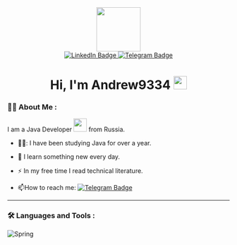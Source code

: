 <div id="header" align="center">
  <img src="https://media0.giphy.com/media/kJV3yFjaVYtlP0CMOR/giphy.gif?cid=6c09b952jkdkpi5z6dan1vc1xsw0yvpop8axl6gg7dgsknbs&ep=v1_internal_gif_by_id&rid=giphy.gif&ct=s" width="100"/>

<div id="badges">
  <a href="https://www.linkedin.com/in/andrewluferenko">
    <img src="https://img.shields.io/badge/LinkedIn-blue?style=for-the-badge&logo=linkedin&logoColor=white" alt="LinkedIn Badge"/>
  </a>
  <a href="https://t.me/AndrewLuferenko">
    <img src="https://img.shields.io/badge/Telegram-blue?style=for-the-badge&logo=telegram&logoColor=white" alt="Telegram Badge"/>
  </a>
</div>
<img src="https://komarev.com/ghpvc/?username=Andrew933r&style=flat-square&color=blue" alt=""/>
<h1>
  Hi, I'm Andrew9334
  <img src="https://media.giphy.com/media/hvRJCLFzcasrR4ia7z/giphy.gif" width="30px"/>
</h1>
</div/>

### :man_technologist: About Me :
I am a Java Developer <img src="https://media0.giphy.com/media/jzuSsejVh8EYRfdOTz/giphy.gif?cid=6c09b952av40hyyjxoy4ik8v8zyudyi9lwsygswy5q1a4n89&ep=v1_internal_gif_by_id&rid=giphy.gif&ct=s" width="30"> from Russia.
- 👨‍💻: I have been studying Java for over a year.

- :seedling: I learn something new every day.

- :zap: In my free time I read technical literature.

- :mailbox:How to reach me: [![Telegram Badge](https://img.shields.io/badge/Telegram-blue?style=for-the-badge&logo=telegram&logoColor=white)](https://t.me/AndrewLuferenko)
---

### :hammer_and_wrench: Languages and Tools :
![Spring](https://https://simpleicons.org/?q=Spring)
